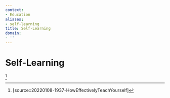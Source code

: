 ```yaml
---
context:
- Education
aliases:
- self-learning
title: Self-Learning
domain:
- ''
---
```


# Self-Learning

[^1]

[^1]: [source::20220108-1937-HowEffectivelyTeachYourself]
